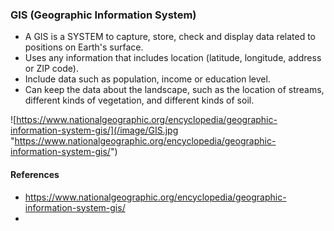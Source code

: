 ### GIS (Geographic Information System)

* A GIS is a SYSTEM to capture, store, check and display data related to positions on Earth's surface.
* Uses any information that includes location (latitude, longitude, address or ZIP code).
* Include data such as population, income or education level.
* Can keep the data about the landscape, such as the location of streams, different kinds of vegetation, and different kinds of soil.
 

![https://www.nationalgeographic.org/encyclopedia/geographic-information-system-gis/](/image/GIS.jpg "https://www.nationalgeographic.org/encyclopedia/geographic-information-system-gis/")



#### References

* https://www.nationalgeographic.org/encyclopedia/geographic-information-system-gis/
* 